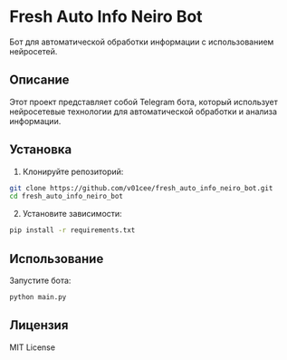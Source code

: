 # Fresh Auto Info Neiro Bot

Бот для автоматической обработки информации с использованием нейросетей.

## Описание

Этот проект представляет собой Telegram бота, который использует нейросетевые технологии для автоматической обработки и анализа информации.

## Установка

1. Клонируйте репозиторий:
```bash
git clone https://github.com/v01cee/fresh_auto_info_neiro_bot.git
cd fresh_auto_info_neiro_bot
```

2. Установите зависимости:
```bash
pip install -r requirements.txt
```

## Использование

Запустите бота:
```bash
python main.py
```

## Лицензия

MIT License
